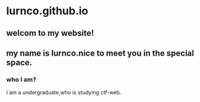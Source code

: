 # lurnco.github.io

## welcom to my website!

## my name is lurnco.nice to meet you in the special space.

### who I am?
I am a undergraduate,who is studying ctf-web.

